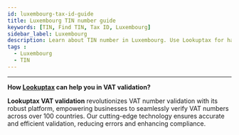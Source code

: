 ```yaml
---
id: luxembourg-tax-id-guide
title: Luxembourg TIN number guide
keywords: [TIN, Find TIN, Tax ID, Luxembourg]
sidebar_label: Luxembourg
description: Learn about TIN number in Luxembourg. Use Lookuptax for hassle-free tax id validation in Luxembourg and other 100+ countries
tags : 
  - Luxembourg
  - TIN
---
```




----
**How [Lookuptax](https://lookuptax.com/) can help you in VAT validation?**

**Lookuptax VAT validation** revolutionizes VAT number validation with its robust platform, empowering businesses to seamlessly verify VAT numbers across over 100 countries. Our cutting-edge technology ensures accurate and efficient validation, reducing errors and enhancing compliance.
